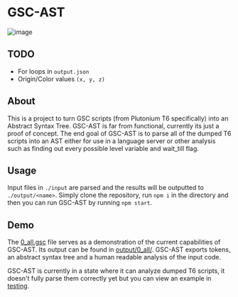 # GSC-AST

![image](https://github.com/user-attachments/assets/9f939433-ccf8-48e1-98cd-457e0979a883)

## TODO

- For loops in `output.json`
- Origin/Color values `(x, y, z)`

## About

This is a project to turn GSC scripts (from Plutonium T6 specifically) into an Abstract Syntax Tree.
GSC-AST is far from functional, currently its just a proof of concept. The end goal of GSC-AST is to parse all of the dumped T6 scripts into an AST either for use in a language server or other analysis such as finding out every possible level variable and wait_till flag.

## Usage

Input files in `./input` are parsed and the results will be outputted to `./output/<name>`. Simply clone the repository, run `npm i` in the directory and then you can run GSC-AST by running `npm start`.

## Demo

The [0_all.gsc](https://github.com/maxvanasten/gsc-ast/blob/main/input/0_all.gsc) file serves as a demonstration of the current capabilities of GSC-AST. Its output can be found in [output/0_all/](https://github.com/maxvanasten/gsc-ast/tree/main/output/0_all). GSC-AST exports tokens, an abstract syntax tree and a human readable analysis of the input code.

GSC-AST is currently in a state where it can analyze dumped T6 scripts, it doesn't fully parse them correctly yet but you can view an example in [testing](https://github.com/maxvanasten/gsc-ast/tree/main/output/demo_0).
